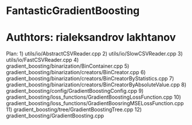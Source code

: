 # FantasticGradientBoosting
# Authtors: rialeksandrov lakhtanov

Plan:
    1) utils/io/AbstractCSVReader.cpp
    2) utils/io/SlowCSVReader.cpp
    3) utils/io/FastCSVReader.cpp 
    4) gradient_boosting/binarization/BinContainer.cpp
    5) gradient_boosting/binarization/creators/BinCreator.cpp
    6) gradient_boosting/binarization/creators/BinCreatorByStatistics.cpp
    7) gradient_boosting/binarization/creators/BinCreatorByAbsoluteValue.cpp
    8) gradient_boosting/config/GradientBoostingConfig.cpp
    9) gradient_boosting/loss_functions/GradientBoostingLossFunction.cpp
    10) gradient_boosting/loss_functions/GradientBoosringMSELossFunction.cpp
    11) gradient_boosting/tree/GradientBoostingTree.cpp
    12) gradient_boosting/GradientBoosting.cpp

